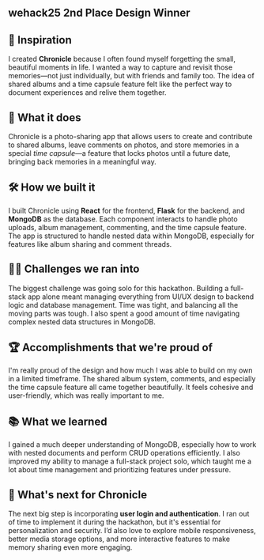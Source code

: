 ## wehack25 2nd Place Design Winner

## 🌟 Inspiration  
I created **Chronicle** because I often found myself forgetting the small, beautiful moments in life. I wanted a way to capture and revisit those memories—not just individually, but with friends and family too. The idea of shared albums and a time capsule feature felt like the perfect way to document experiences and relive them together.

## 📸 What it does  
Chronicle is a photo-sharing app that allows users to create and contribute to shared albums, leave comments on photos, and store memories in a special *time capsule*—a feature that locks photos until a future date, bringing back memories in a meaningful way.

## 🛠️ How we built it  
I built Chronicle using **React** for the frontend, **Flask** for the backend, and **MongoDB** as the database. Each component interacts to handle photo uploads, album management, commenting, and the time capsule feature. The app is structured to handle nested data within MongoDB, especially for features like album sharing and comment threads.

## 🧗‍♂️ Challenges we ran into  
The biggest challenge was going solo for this hackathon. Building a full-stack app alone meant managing everything from UI/UX design to backend logic and database management. Time was tight, and balancing all the moving parts was tough. I also spent a good amount of time navigating complex nested data structures in MongoDB.

## 🏆 Accomplishments that we're proud of  
I'm really proud of the design and how much I was able to build on my own in a limited timeframe. The shared album system, comments, and especially the time capsule feature all came together beautifully. It feels cohesive and user-friendly, which was really important to me.

## 📚 What we learned  
I gained a much deeper understanding of MongoDB, especially how to work with nested documents and perform CRUD operations efficiently. I also improved my ability to manage a full-stack project solo, which taught me a lot about time management and prioritizing features under pressure.

## 🔮 What's next for Chronicle  
The next big step is incorporating **user login and authentication**. I ran out of time to implement it during the hackathon, but it's essential for personalization and security. I’d also love to explore mobile responsiveness, better media storage options, and more interactive features to make memory sharing even more engaging.
